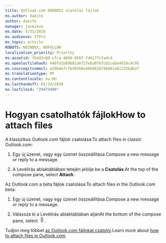 ```yaml
---
title: Outlook.com 8000052 csatolás fájlok
ms.author: daeite
author: daeite
manager: jackiesm
ms.date: 5/31/2018
ms.audience: ITPro
ms.topic: article
ROBOTS: NOINDEX, NOFOLLOW
localization_priority: Priority
ms.assetid: f6d43c80-cfca-4898-9567-746177cfadc4
ms.openlocfilehash: 448fd1b09682a672fe6a87bfcb1cebe4028c4c95
ms.sourcegitcommit: e2864efcfb493b6e46b662b746661a61232bdba7
ms.translationtype: MT
ms.contentlocale: hu-HU
ms.lasthandoff: 01/24/2019
ms.locfileid: "29473499"
---
```

# <a name="how-to-attach-files"></a><span data-ttu-id="5bcd1-102">Hogyan csatolhatók fájlok</span><span class="sxs-lookup"><span data-stu-id="5bcd1-102">How to attach files</span></span>

<span data-ttu-id="5bcd1-103">A klasszikus Outlook.com fájlok csatolása:</span><span class="sxs-lookup"><span data-stu-id="5bcd1-103">To attach files in classic Outlook.com:</span></span>
  
1. <span data-ttu-id="5bcd1-104">Egy új üzenet, vagy egy üzenet összeállítása.</span><span class="sxs-lookup"><span data-stu-id="5bcd1-104">Compose a new message or reply to a message.</span></span>
    
2. <span data-ttu-id="5bcd1-105">A Levélírás ablaktáblában tetején jelölje be a **Csatolás**.</span><span class="sxs-lookup"><span data-stu-id="5bcd1-105">At the top of the compose pane, select **Attach**.</span></span> 
    
<span data-ttu-id="5bcd1-106">Az Outlook.com a béta fájlok csatolása:</span><span class="sxs-lookup"><span data-stu-id="5bcd1-106">To attach files in the Outlook.com beta:</span></span>
  
1. <span data-ttu-id="5bcd1-107">Egy új üzenet, vagy egy üzenet összeállítása.</span><span class="sxs-lookup"><span data-stu-id="5bcd1-107">Compose a new message or reply to a message.</span></span>
    
2. <span data-ttu-id="5bcd1-108">Válassza ki a Levélírás ablaktáblában alján</span><span class="sxs-lookup"><span data-stu-id="5bcd1-108">At the bottom of the compose pane, select</span></span> ![Csatolása](media/da223d01-5fe6-448c-a3a3-e2b5262da4b9.png)<span data-ttu-id="5bcd1-110">.</span><span class="sxs-lookup"><span data-stu-id="5bcd1-110"></span></span>
    
<span data-ttu-id="5bcd1-111">Tudjon meg többet [az Outlook.com fájlokat csatolni](https://go.microsoft.com/fwlink/p/?linkid=2001702&amp;clcid=0x409).</span><span class="sxs-lookup"><span data-stu-id="5bcd1-111">Learn more about [how to attach files in Outlook.com](https://go.microsoft.com/fwlink/p/?linkid=2001702&amp;clcid=0x409).</span></span>
  

